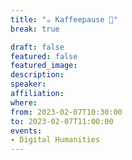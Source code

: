 ```yaml
---
title: "☕️ Kaffeepause 🥐"
break: true

draft: false
featured: false
featured_image:
description:
speaker:
affiliation:
where:
from: 2023-02-07T10:30:00
to: 2023-02-07T11:00:00
events:
- Digital Humanities
---
```

